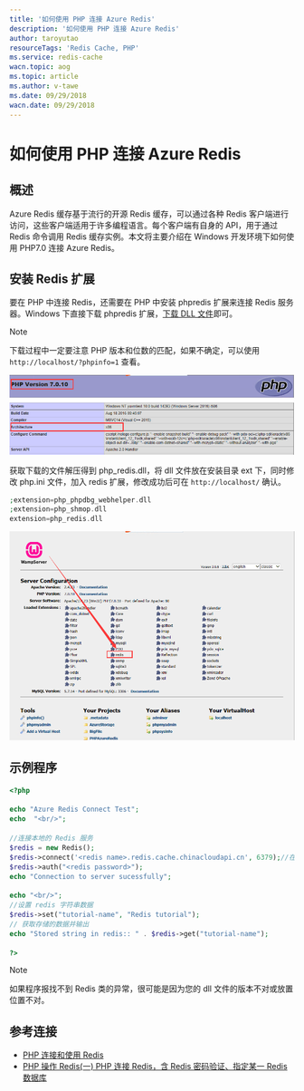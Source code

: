 ```yaml
---
title: '如何使用 PHP 连接 Azure Redis'
description: '如何使用 PHP 连接 Azure Redis'
author: taroyutao
resourceTags: 'Redis Cache, PHP'
ms.service: redis-cache
wacn.topic: aog
ms.topic: article
ms.author: v-tawe
ms.date: 09/29/2018
wacn.date: 09/29/2018
---
```


# 如何使用 PHP 连接 Azure Redis

## 概述

Azure Redis 缓存基于流行的开源 Redis 缓存，可以通过各种 Redis 客户端进行访问，这些客户端适用于许多编程语言。每个客户端有自身的 API，用于通过 Redis 命令调用 Redis 缓存实例。本文将主要介绍在 Windows 开发环境下如何使用 PHP7.0 连接 Azure Redis。

## 安装 Redis 扩展

要在 PHP 中连接 Redis，还需要在 PHP 中安装 phpredis 扩展来连接 Redis 服务器。Windows 下直接下载 phpredis 扩展，[下载 DLL 文件](https://pecl.php.net/package/redis)即可。

> [!NOTE]
> 下载过程中一定要注意 PHP 版本和位数的匹配，如果不确定，可以使用 `http://localhost/?phpinfo=1` 查看。

![01](media/aog-redis-cache-howto-connect-with-php/01.png)

获取下载的文件解压得到 php_redis.dll，将 dll 文件放在安装目录 ext 下，同时修改 php.ini 文件，加入 redis 扩展，修改成功后可在 `http://localhost/` 确认。

```php
;extension=php_phpdbg_webhelper.dll
;extension=php_shmop.dll
extension=php_redis.dll
```

![02](media/aog-redis-cache-howto-connect-with-php/02.png)

## 示例程序

```php
<?php

echo "Azure Redis Connect Test";
echo  "<br/>";

//连接本地的 Redis 服务
$redis = new Redis();
$redis->connect('<redis name>.redis.cache.chinacloudapi.cn', 6379);//在门户开启 6379 端口
$redis->auth("<redis password>");
echo "Connection to server sucessfully";

echo "<br/>";
//设置 redis 字符串数据
$redis->set("tutorial-name", "Redis tutorial");
// 获取存储的数据并输出
echo "Stored string in redis:: " . $redis->get("tutorial-name");

?>
```

> [!NOTE]
> 如果程序报找不到 Redis 类的异常，很可能是因为您的 dll 文件的版本不对或放置位置不对。

## 参考连接

- [PHP 连接和使用 Redis](https://www.awaimai.com/1861.html)
- [PHP 操作 Redis(一) PHP 连接 Redis，含 Redis 密码验证、指定某一 Redis 数据库](https://blog.csdn.net/justbear/article/details/73001852)
